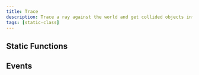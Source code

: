```yaml
---
title: Trace
description: Trace a ray against the world and get collided objects information.
tags: [static-class]
---
```


<HeaderDeclaration type="StaticClass" name="Trace" is_static />

<!--
## Examples

```lua title="Client/Index.lua"

``` -->


## Static Functions

<StaticFunctionsDeclaration type="StaticClass" name="Trace" />


## Events

<EventsDeclaration type="StaticClass" name="Trace" />